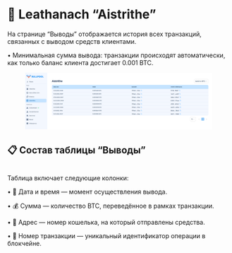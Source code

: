 # 💸 Leathanach “Aistrithe”

На странице “Выводы” отображается история всех транзакций, связанных с выводом средств клиентами.

• Минимальная сумма вывода: транзакции происходят автоматически, как только баланс клиента достигает 0.001 BTC.

<figure><img src="../../.gitbook/assets/image (33).png" alt=""><figcaption></figcaption></figure>

## 📋 Состав таблицы “Выводы”

\
Таблица включает следующие колонки:

• 📅 Дата и время — момент осуществления вывода.

• 💰 Сумма — количество BTC, переведённое в рамках транзакции.

• 🏦 Адрес — номер кошелька, на который отправлены средства.

• 🔗 Номер транзакции — уникальный идентификатор операции в блокчейне.
